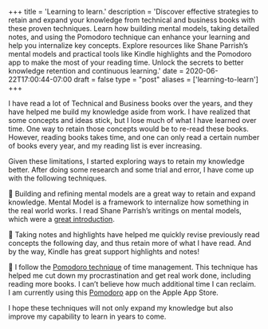+++
title = 'Learning to learn.'
description = 'Discover effective strategies to retain and expand your knowledge from technical and business books with these proven techniques. Learn how building mental models, taking detailed notes, and using the Pomodoro technique can enhance your learning and help you internalize key concepts. Explore resources like Shane Parrish’s mental models and practical tools like Kindle highlights and the Pomodoro app to make the most of your reading time. Unlock the secrets to better knowledge retention and continuous learning.'
date = 2020-06-22T17:00:44-07:00
draft = false
type = "post"
aliases = ['learning-to-learn']
+++

I have read a lot of Technical and Business books over the years, and they have helped me build my knowledge aside from work. I have realized that some concepts and ideas stick, but I lose much of what I have learned over time. One way to retain those concepts would be to re-read these books. However, reading books takes time, and one can only read a certain number of books every year, and my reading list is ever increasing.

Given these limitations, I started exploring ways to retain my knowledge better. After doing some research and some trial and error, I have come up with the following techniques.

🧠 Building and refining mental models are a great way to retain and expand knowledge. Mental Model is a framework to internalize how something in the real world works. I read Shane Parrish’s writings on mental models, which were a [great introduction](https://fs.blog/mental-models/).

📝 Taking notes and highlights have helped me quickly revise previously read concepts the following day, and thus retain more of what I have read. And by the way, Kindle has great support highlights and notes!

🍅 I follow the [Pomodoro technique](https://en.wikipedia.org/wiki/Pomodoro_Technique) of time management. This technique has helped me cut down my procrastination and get real work done, including reading more books. I can’t believe how much additional time I can reclaim. I am currently using this [Pomodoro](https://apps.apple.com/us/app/pomodoro/id1265128036) app on the Apple App Store.

I hope these techniques will not only expand my knowledge but also improve my capability to learn in years to come.
